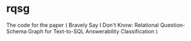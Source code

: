 # rqsg
The code for the paper ( Bravely Say I Don't Know: Relational Question-Schema Graph for Text-to-SQL Answerability Classification  )
